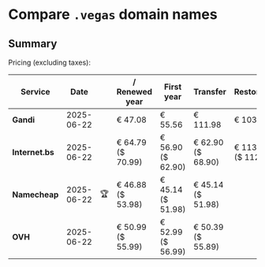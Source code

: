 # Compare `.vegas` domain names

## Summary

Pricing (excluding taxes):

| Service | Date |  | / Renewed year | First year | Transfer | Restoration |
|--|--|--|--|--|--|--|
| **Gandi** | 2025-06-22 |  | € 47.08 | € 55.56 | € 111.98 | € 103.39 |
| **Internet.bs** | 2025-06-22 |  | € 64.79<br>($ 70.99) | € 56.90<br>($ 62.90) | € 62.90<br>($ 68.90) | € 113.45<br>($ 112.09) |
| **Namecheap** | 2025-06-22 | 🏆 | € 46.88<br>($ 53.98) | € 45.14<br>($ 51.98) | € 45.14<br>($ 51.98) |  |
| **OVH** | 2025-06-22 |  | € 50.99<br>($ 55.99) | € 52.99<br>($ 56.99) | € 50.39<br>($ 55.89) |  |
